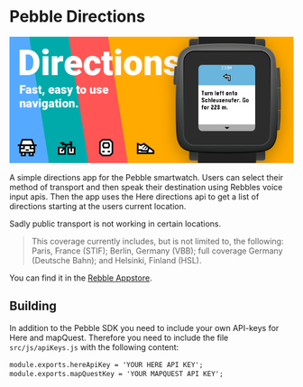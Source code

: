 # Pebble Directions

![Pebble Appstore Banner](./banner.png)

A simple directions app for the Pebble smartwatch.
Users can select their method of transport and then speak their destination using Rebbles voice input apis.
Then the app uses the Here directions api to
get a list of directions starting at the users current location.

Sadly public transport is not working in certain locations.
> This coverage currently includes, but is not limited to, the following: Paris, France (STIF); Berlin, Germany (VBB); full coverage Germany (Deutsche Bahn); and Helsinki, Finland (HSL).

You can find it in the [Rebble Appstore](https://apps.rebble.io/en_US/application/576ee8e6ba2fe5a0c10000b9).

## Building

In addition to the Pebble SDK you need to include your own API-keys for Here and mapQuest.
Therefore you need to include the file `src/js/apiKeys.js` with the following content:
```
module.exports.hereApiKey = 'YOUR HERE API KEY';
module.exports.mapQuestKey = 'YOUR MAPQUEST API KEY';
```
